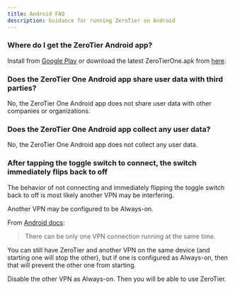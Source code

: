 ```yaml
---
title: Android FAQ
description: Guidance for running ZeroTier on Android
---
```


### Where do I get the ZeroTier Android app?

Install from [Google Play](https://play.google.com/store/apps/details?id=com.zerotier.one)
or download the latest ZeroTierOne.apk from [here](https://download.zerotier.com/dist/).

### Does the ZeroTier One Android app share user data with third parties?

No, the ZeroTier One Android app does not share user data with other companies or organizations.

### Does the ZeroTier One Android app collect any user data?

No, the ZeroTier One Android app does not collect any user data.

### After tapping the toggle switch to connect, the switch immediately flips back to off

<!--
https://discuss.zerotier.com/t/android-app-will-not-toggle-network-on-shows-offline/16360

https://discuss.zerotier.com/t/cant-enable-the-network-cant-set-the-slider-to-the-right/17009
-->

The behavior of not connecting and immediately flipping the toggle switch back to off is most likely another VPN may be interfering.

Another VPN may be configured to be Always-on.

From [Android docs](https://developer.android.com/reference/android/net/VpnService.html):

> There can be only one VPN connection running at the same time.

You can still have ZeroTier and another VPN on the same device (and starting one will stop the other), but if one is configured as Always-on, then that will prevent the other one from starting.

Disable the other VPN as Always-on. Then you will be able to use ZeroTier.
